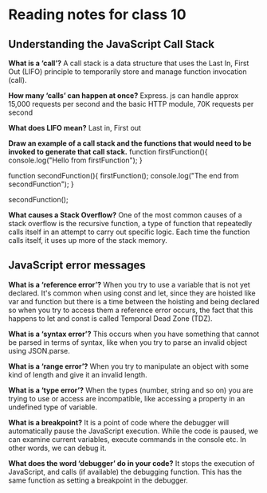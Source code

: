 # Reading notes for class 10

## Understanding the JavaScript Call Stack

**What is a ‘call’?**
A call stack is a data structure that uses the Last In, First Out (LIFO) principle to temporarily store and manage function invocation (call).

**How many ‘calls’ can happen at once?**
Express. js can handle approx 15,000 requests per second and the basic HTTP module, 70K requests per second

**What does LIFO mean?**
Last in, First out

**Draw an example of a call stack and the functions that would need to be invoked to generate that call stack.**
function firstFunction(){
  console.log("Hello from firstFunction");
}

function secondFunction(){
  firstFunction();
  console.log("The end from secondFunction");
}

secondFunction();

**What causes a Stack Overflow?**
One of the most common causes of a stack overflow is the recursive function, a type of function that repeatedly calls itself in an attempt to carry out specific logic. Each time the function calls itself, it uses up more of the stack memory.

## JavaScript error messages

**What is a ‘reference error’?**
When you try to use a variable that is not yet declared. It's common when using const and let, since they are hoisted like var and function but there is a time between the hoisting and being declared so when you try to access them a reference error occurs, the fact that this happens to let and const is called Temporal Dead Zone (TDZ).

**What is a ‘syntax error’?**
This occurs when you have something that cannot be parsed in terms of syntax, like when you try to parse an invalid object using JSON.parse.

**What is a ‘range error’?**
When you try to manipulate an object with some kind of length and give it an invalid length.

**What is a ‘type error’?**
When the types (number, string and so on) you are trying to use or access are incompatible, like accessing a property in an undefined type of variable.

**What is a breakpoint?**
It is a point of code where the debugger will automatically pause the JavaScript execution. While the code is paused, we can examine current variables, execute commands in the console etc. In other words, we can debug it.

**What does the word ‘debugger’ do in your code?**
It stops the execution of JavaScript, and calls (if available) the debugging function. This has the same function as setting a breakpoint in the debugger.
